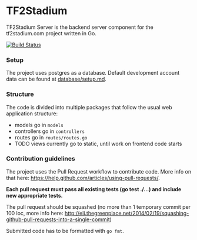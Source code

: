# TF2Stadium
TF2Stadium Server is the backend server component for the tf2stadium.com project written in Go.

[![Build Status](https://drone.io/github.com/TF2Stadium/Helen/status.png)](https://drone.io/github.com/TF2Stadium/Helen/latest)

### Setup
The project uses postgres as a database. Default development account data can be found at  [database/setup.md](../blob/master/database/setup.md).

### Structure
The code is divided into multiple packages that follow the usual web application structure:
* models go in `models`
* controllers go in `controllers`
* routes go in `routes/routes.go`
* TODO views currently go to static, until work on frontend code starts

### Contribution guidelines
The project uses the Pull Request workflow to contribute code. More info on that here: https://help.github.com/articles/using-pull-requests/.

**Each pull request must pass all existing tests (go test ./...) and include new appropriate tests.**

The pull request should be squashed (no more than 1 temporary commit per 100 loc, more info here: http://eli.thegreenplace.net/2014/02/19/squashing-github-pull-requests-into-a-single-commit)

Submitted code has to be formatted with `go fmt`.
